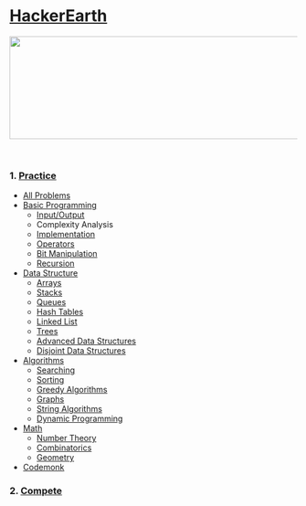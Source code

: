 # [HackerEarth](https://www.hackerearth.com)
<p align="center">
    <img width="1000" height="180" src="https://github.com/AkashSingh3031/The-Complete-FAANG-Preparation/blob/master/images/HackerEarth.png">
</p><br>

### 1. [Practice](https://www.hackerearth.com/practice)
   - [All Problems](https://www.hackerearth.com/practice/problems)
   - [Basic Programming](https://www.hackerearth.com/practice/basic-programming)
       - [Input/Output](https://www.hackerearth.com/practice/basic-programming/input-output/basics-of-input-output/practice-problems)
       - Complexity Analysis
       - [Implementation](https://www.hackerearth.com/practice/basic-programming/implementation/basics-of-implementation/practice-problems)
       - [Operators](https://www.hackerearth.com/practice/basic-programming/operators/basics-of-operators/practice-problems)
       - [Bit Manipulation](https://www.hackerearth.com/practice/basic-programming/bit-manipulation/basics-of-bit-manipulation/practice-problems)
       - [Recursion](https://www.hackerearth.com/practice/basic-programming/recursion/recursion-and-backtracking/practice-problems)
   - [Data Structure](https://www.hackerearth.com/practice/data-structures)
       - [Arrays](https://www.hackerearth.com/practice/data-structures/arrays/1-d/practice-problems)
       - [Stacks](https://www.hackerearth.com/practice/data-structures/stacks/basics-of-stacks/practice-problems)
       - [Queues](https://www.hackerearth.com/practice/data-structures/queues/basics-of-queues/practice-problems)
       - [Hash Tables](https://www.hackerearth.com/practice/data-structures/hash-tables/basics-of-hash-tables/practice-problems)
       - [Linked List](https://www.hackerearth.com/practice/data-structures/linked-list/singly-linked-list/practice-problems)
       - [Trees](https://www.hackerearth.com/practice/data-structures/trees/binary-and-nary-trees/practice-problems)
       - [Advanced Data Structures](https://www.hackerearth.com/practice/data-structures/advanced-data-structures/trie-keyword-tree/practice-problems)
       - [Disjoint Data Structures](https://www.hackerearth.com/practice/data-structures/disjoint-data-strutures/basics-of-disjoint-data-structures/practice-problems)
   - [Algorithms](https://www.hackerearth.com/practice/algorithms)
       - [Searching](https://www.hackerearth.com/practice/algorithms/searching/linear-search/practice-problems)
       - [Sorting](https://www.hackerearth.com/practice/algorithms/sorting/bubble-sort/practice-problems)
       - [Greedy Algorithms](https://www.hackerearth.com/practice/algorithms/greedy/basics-of-greedy-algorithms/practice-problems)
       - [Graphs](https://www.hackerearth.com/practice/algorithms/graphs/graph-representation/practice-problems)
       - [String Algorithms](https://www.hackerearth.com/practice/algorithms/string-algorithm/basics-of-string-manipulation/practice-problems)
       - [Dynamic Programming](https://www.hackerearth.com/practice/algorithms/dynamic-programming/introduction-to-dynamic-programming-1/practice-problems)
   - [Math](https://www.hackerearth.com/practice/math)
       - [Number Theory](https://www.hackerearth.com/practice/math/number-theory/basic-number-theory-1/practice-problems)
       - [Combinatorics](https://www.hackerearth.com/practice/math/combinatorics/basics-of-combinatorics/practice-problems)
       - [Geometry](https://www.hackerearth.com/practice/math/geometry/line-sweep-technique/practice-problems)
   - [Codemonk](https://www.hackerearth.com/practice/codemonk)

### 2. [Compete](https://www.hackerearth.com/challenges)
